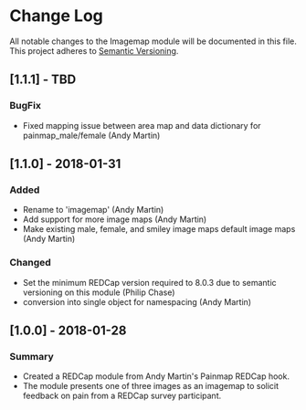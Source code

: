 # Change Log
All notable changes to the Imagemap module will be documented in this file.
This project adheres to [Semantic Versioning](http://semver.org/).

## [1.1.1] - TBD
### BugFix
- Fixed mapping issue between area map and data dictionary for painmap_male/female (Andy Martin)

## [1.1.0] - 2018-01-31
### Added
- Rename to 'imagemap' (Andy Martin)
- Add support for more image maps (Andy Martin)
- Make existing male, female, and smiley image maps default image maps (Andy Martin)

### Changed
- Set the minimum REDCap version required to 8.0.3 due to semantic versioning on this module (Philip Chase)
- conversion into single object for namespacing (Andy Martin)


## [1.0.0] - 2018-01-28
### Summary
 - Created a REDCap module from Andy Martin's Painmap REDCap hook.
 - The module presents one of three images as an imagemap to solicit feedback on pain from a REDCap survey participant.
